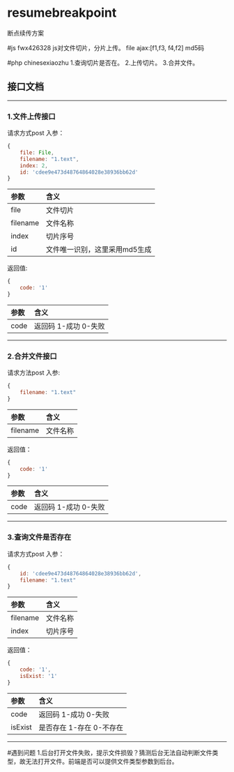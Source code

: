 # resumebreakpoint
断点续传方案

#js fwx426328
js对文件切片，分片上传。
file
ajax:[f1,f3,     f4,f2]
md5码

#php chinesexiaozhu
1.查询切片是否在。
2.上传切片。
3.合并文件。

## 接口文档
---
### 1.文件上传接口

请求方式post
入参：
```js
{
	file: File,
	filename: "1.text",
	index: 2,
	id: 'cdee9e473d48764864028e38936bb62d'
}
```
|参数|含义|
|:---|:---|
|file|文件切片|
|filename|文件名称|
|index|切片序号|
|id|文件唯一识别，这里采用md5生成|

返回值:
```js
{
	code: '1'
}
```

|参数|含义|
|:---|:---|
|code|返回码 1-成功 0-失败|


---

### 2.合并文件接口

请求方法post
入参:
```js
{
	filename: "1.text"
}
```
|参数|含义|
|:---|:---|
|filename|文件名称|


返回值：
```js
{
	code: '1'
}
```
|参数|含义|
|:---|:---|
|code|返回码 1-成功 0-失败|


---

### 3.查询文件是否存在
请求方式post
入参：
```js
{
	id: 'cdee9e473d48764864028e38936bb62d',
	filename: "1.text"
}
```
|参数|含义|
|:---|:---|
|filename|文件名称|
|index|切片序号|
 
返回值：
```js
{
	code: '1',
	isExist: '1'
}
```

|参数|含义|
|:---|:---|
|code|返回码 1-成功 0-失败|
|isExist|是否存在 1-存在 0-不存在|

---

#遇到问题
1.后台打开文件失败，提示文件损毁？猜测后台无法自动判断文件类型，故无法打开文件。前端是否可以提供文件类型参数到后台。

